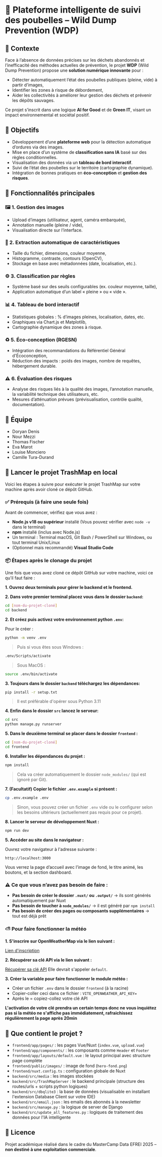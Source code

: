 # 🧠 Plateforme intelligente de suivi des poubelles – Wild Dump Prevention (WDP)

## 📌 Contexte

Face à l’absence de données précises sur les déchets abandonnés et l’inefficacité des méthodes actuelles de prévention, le projet **WDP** (Wild Dump Prevention) propose une **solution numérique innovante** pour :

- Détecter automatiquement l’état des poubelles publiques (pleine, vide) à partir d’images,
- Identifier les zones à risque de débordement,
- Aider les collectivités à améliorer leur gestion des déchets et prévenir les dépôts sauvages.

Ce projet s’inscrit dans une logique **AI for Good** et de **Green IT**, visant un impact environnemental et sociétal positif.

## 🎯 Objectifs

- Développement d’une **plateforme web** pour la détection automatique d’ordures via des images.
- Mise en place d’un système de **classification sans IA** basé sur des règles conditionnelles.
- Visualisation des données via un **tableau de bord interactif**.
- Suivi de l’état des poubelles sur le territoire (cartographie dynamique).
- Intégration de bonnes pratiques en **éco-conception** et **gestion des risques**.

## 🧩 Fonctionnalités principales

### 🖼️ 1. Gestion des images
- Upload d’images (utilisateur, agent, caméra embarquée),
- Annotation manuelle (pleine / vide),
- Visualisation directe sur l’interface.

### 📐 2. Extraction automatique de caractéristiques
- Taille du fichier, dimensions, couleur moyenne,
- Histogramme, contraste, contours (OpenCV),
- Stockage en base avec métadonnées (date, localisation, etc.).

### ⚙️ 3. Classification par règles
- Système basé sur des seuils configurables (ex. couleur moyenne, taille),
- Application automatique d’un label « pleine » ou « vide ».

### 📊 4. Tableau de bord interactif
- Statistiques globales : % d’images pleines, localisation, dates, etc.
- Graphiques via Chart.js et Matplotlib,
- Cartographie dynamique des zones à risque.

### ♻️ 5. Éco-conception (RGESN)
- Intégration des recommandations du Référentiel Général d'Écoconception,
- Réduction des impacts : poids des images, nombre de requêtes, hébergement durable.

### ⚠️ 6. Évaluation des risques
- Analyse des risques liés à la qualité des images, l’annotation manuelle, la variabilité technique des utilisateurs, etc.
- Mesures d’atténuation prévues (prévisualisation, contrôle qualité, documentation).

## 👥 Équipe

* Doryan Denis
* Nour Mezzi
* Thomas Fischer
* Eva Marot
* Louise Monciero
* Camille Tura-Durand

## 🚀 Lancer le projet TrashMap en local

Voici les étapes à suivre pour exécuter le projet TrashMap sur votre machine après avoir cloné ce dépôt GitHub.

### ✅ Prérequis (à faire une seule fois)

Avant de commencer, vérifiez que vous avez :

* **Node.js v18 ou supérieur** installé
  (Vous pouvez vérifier avec `node -v` dans le terminal)
* **npm** installé (inclus avec Node.js)
* Un terminal : Terminal macOS, Git Bash / PowerShell sur Windows, ou tout terminal Unix/Linux
* (Optionnel mais recommandé) **Visual Studio Code**

### 📦 Étapes après le clonage du projet

Une fois que vous avez cloné ce dépôt GitHub sur votre machine, voici ce qu’il faut faire :

**1. Ouvrez deux terminals pour gérer le backend et le frontend.**

**2. Dans votre premier terminal placez vous dans le dossier `backend`:**

```bash
cd [nom-du-projet-cloné]
cd backend
```

**2. Et créez puis activez votre environnement python `.env`:**

Pour le créer :
```bash
python -m venv .env
```

> Puis si vous êtes sous Windows : 
```bash
.env/Scripts/activate
```

> Sous MacOS :
```bash
source .env/bin/activate
```

**3. Toujours dans le dossier `backend` téléchargez les dépendances:**

```bash
pip install -r setup.txt
```
> Il est préférable d'opérer sous Python 3.11

**4. Enfin dans le dossier `src` lancez le serveur:**

```bash
cd src
python manage.py runserver
```

**5. Dans le deuxième terminal se placer dans le dossier `frontend` :**

```bash
cd [nom-du-projet-cloné]
cd frontend
```

**6. Installer les dépendances du projet :**

```bash
npm install
```

> Cela va créer automatiquement le dossier `node_modules/` (qui est ignoré par Git).

**7. (Facultatif) Copier le fichier `.env.example` si présent :**

```bash
cp .env.example .env
```

> Sinon, vous pouvez créer un fichier `.env` vide ou le configurer selon les besoins ultérieurs (actuellement pas requis pour ce projet).

**8. Lancer le serveur de développement Nuxt :**

```bash
npm run dev
```

**5. Accéder au site dans le navigateur :**

Ouvrez votre navigateur à l'adresse suivante :

```
http://localhost:3000
```

Vous verrez la page d’accueil avec l’image de fond, le titre animé, les boutons, et la section dashboard.

### ⚠️ Ce que vous n’avez pas besoin de faire :

* **Pas besoin de créer le dossier `.nuxt/` ou `.output/`** → ils sont générés automatiquement par Nuxt
* **Pas besoin de toucher à `node_modules/`** → il est généré par `npm install`
* **Pas besoin de créer des pages ou composants supplémentaires** → tout est déjà prêt

### ⛅️ Pour faire fonctionner la météo

**1. S'inscrire sur OpenWeatherMap via le lien suivant :**

[Lien d'inscription](https://home.openweathermap.org/users/sign_up)

**2. Récupérer sa clé API via le lien suivant :**

[Récupérer sa clé API](https://home.openweathermap.org/api_keys)
Elle devrait s'appeler `default`.

**3. Créer la variable pour faire fonctionner le module météo :**
* Créer un fichier `.env` dans le dossier `frontend` (à la racine)
* Copier-coller ceci dans ce fichier : `VITE_OPENWEATHER_API_KEY=`
* Après le = copiez-collez votre clé API

**L'activation de votre clé prendra un certain temps donc ne vous inquiétez pas si la météo ne s'affiche pas immédiatement, rafraichissez régulièrement la page après 20min**

## 🧠 Que contient le projet ?

* `frontend/app/pages/` : les pages Vue/Nuxt (`index.vue`, `upload.vue`)
* `frontend/app/components/` : les composants comme `Header` et `Footer`
* `frontend/app/layouts/default.vue` : le layout principal avec structure page complète
* `frontend/public/images/` : image de fond (`hero-fond.png`)
* `frontend/nuxt.config.ts` : configuration globale de Nuxt
* `backend/src/media` : les images stockées
* `backend/src/TrashMapServer` : le backend principale (structure des routes/urls + scripts python logiques)
* `backend/src/dbqlite3` : la base de données (visualisable en installant l'extension Database Client sur votre IDE)
* `backend/src/email.json` : les emails des abonnés à la newsletter
* `backend/src/manage.py` : la logique de server de Django
* `backend/src/update_all_features.py` : logiques de traitement des données pour l'IA intelligente


## 📝 Licence

Projet académique réalisé dans le cadre du MasterCamp Data EFREI 2025 – **non destiné à une exploitation commerciale**.
